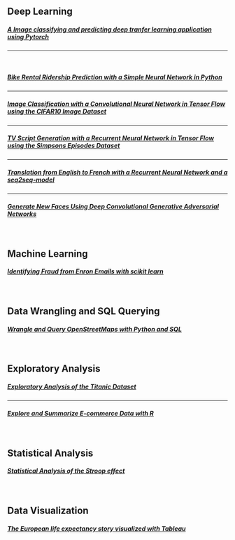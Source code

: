 ## Deep Learning

##### [A Image classifying and predicting deep tranfer learning application using Pytorch]( https://github.com/jkarakas/aipnd-project)

---

<br>

##### [Bike Rental Ridership Prediction with a Simple Neural Network in Python]( https://github.com/jkarakas/Bike-Rental-Ridership-Prediction-with-a-Deep-Neural-Network-in-Python)

---


##### [Image Classification with a Convolutional Neural Network in Tensor Flow using the CIFAR10 Image Dataset](https://github.com/jkarakas/Image_Classification)

---

##### [TV Script Generation with a Recurrent Neural Network in Tensor Flow using the Simpsons Episodes Dataset](https://github.com/jkarakas/TV_Script-_Generation)

---

##### [Translation from English to French with a Recurrent Neural Network and a seq2seq-model](https://github.com/jkarakas/Language-Translation-with-a-Recurrent-Neural-Network-and-a-seq2seq-model)

---

##### [Generate New Faces Using Deep Convolutional Generative Adversarial Networks](https://github.com/jkarakas/Generate-New-Faces-With-DCGAN)


<br>

## Machine Learning

##### [Identifying Fraud from Enron Emails with scikit learn](https://github.com/jkarakas/Identify-Fraud-from-Enron-Email)

<br>


## Data Wrangling and SQL Querying

##### [Wrangle and Query OpenStreetMaps with Python and SQL](https://jkarakas.github.io/Wrangle-OpenStreetMaps-Data-with-SQL/)


<br>

## Exploratory Analysis

##### [Exploratory Analysis of the Titanic Dataset](https://jkarakas.github.io/Exploratory-Analysis-of-the-Titanic-Dataset/)

---

##### [Explore and Summarize E-commerce Data with R](https://github.com/jkarakas/Explore-and-Summarize-Data)

<br>

## Statistical Analysis

##### [Statistical Analysis of the Stroop effect](https://jkarakas.github.io/Statistical-Analysis-of-the-Stroop-effect/P1-Test-a-Perceptual-Phenomenon.html)

<br>

## Data Visualization

##### [The European life expectancy story visualized with Tableau](https://public.tableau.com/profile/ioanniskbreier#!/vizhome/who_life_expect_story_final/EuropeanStory)




